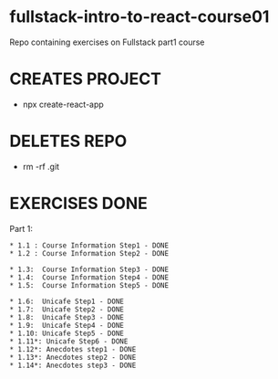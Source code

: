 # fullstack-intro-to-react-course01
Repo containing exercises on Fullstack part1 course 


# CREATES PROJECT
- npx create-react-app <project-title>

# DELETES REPO 
- rm -rf .git


# EXERCISES DONE

Part 1: 

    * 1.1 : Course Information Step1 - DONE
    * 1.2 : Course Information Step2 - DONE

    * 1.3:  Course Information Step3 - DONE
    * 1.4:  Course Information Step4 - DONE
    * 1.5:  Course Information Step5 - DONE

    * 1.6:  Unicafe Step1 - DONE
    * 1.7:  Unicafe Step2 - DONE
    * 1.8:  Unicafe Step3 - DONE
    * 1.9:  Unicafe Step4 - DONE
    * 1.10: Unicafe Step5 - DONE
    * 1.11*: Unicafe Step6 - DONE
    * 1.12*: Anecdotes step1 - DONE
    * 1.13*: Anecdotes step2 - DONE
    * 1.14*: Anecdotes step3 - DONE

